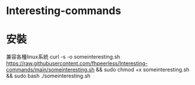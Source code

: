 # Interesting-commands
# 安裝
兼容各種linux系統
curl -s -o someinteresting.sh https://raw.githubusercontent.com/fhpeerless/Interesting-commands/main/someinteresting.sh && sudo chmod +x someinteresting.sh && sudo bash ./someinteresting.sh
